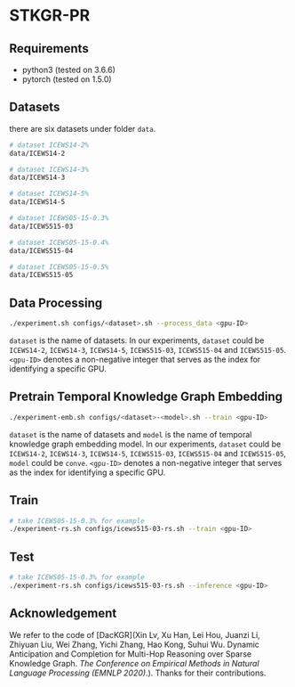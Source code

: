 # STKGR-PR

## Requirements

- python3 (tested on 3.6.6)
- pytorch (tested on 1.5.0)

## Datasets

there are six datasets under folder `data`.

``` bash
# dataset ICEWS14-2%
data/ICEWS14-2

# dataset ICEWS14-3%
data/ICEWS14-3

# dataset ICEWS14-5%
data/ICEWS14-5

# dataset ICEWS05-15-0.3%
data/ICEWS515-03

# dataset ICEWS05-15-0.4%
data/ICEWS515-04

# dataset ICEWS05-15-0.5%
data/ICEWS515-05
```

## Data Processing

``` bash
./experiment.sh configs/<dataset>.sh --process_data <gpu-ID>
```

`dataset` is the name of datasets. In our experiments, `dataset` could be `ICEWS14-2`, `ICEWS14-3`, `ICEWS14-5`, `ICEWS515-03`, `ICEWS515-04` and `ICEWS515-05`. `<gpu-ID>` denotes a non-negative integer that serves as the index for identifying a specific GPU.

## Pretrain Temporal Knowledge Graph Embedding

``` bash
./experiment-emb.sh configs/<dataset>-<model>.sh --train <gpu-ID>
```

`dataset` is the name of datasets and `model` is the name of temporal knowledge graph embedding model. In our experiments, `dataset` could be `ICEWS14-2`, `ICEWS14-3`, `ICEWS14-5`, `ICEWS515-03`, `ICEWS515-04` and `ICEWS515-05`, `model` could be `conve`. `<gpu-ID>` denotes a non-negative integer that serves as the index for identifying a specific GPU.

## Train

``` bash
# take ICEWS05-15-0.3% for example
./experiment-rs.sh configs/icews515-03-rs.sh --train <gpu-ID> 
```

## Test

``` bash
# take ICEWS05-15-0.3% for example
./experiment-rs.sh configs/icews515-03-rs.sh --inference <gpu-ID> 
```

## Acknowledgement

We refer to the code of [DacKGR](Xin Lv, Xu Han, Lei Hou, Juanzi Li, Zhiyuan Liu, Wei Zhang, Yichi Zhang, Hao Kong, Suhui Wu. Dynamic Anticipation and Completion for Multi-Hop Reasoning over Sparse Knowledge Graph. *The Conference on Empirical Methods in Natural Language Processing (EMNLP 2020)*.). Thanks for their contributions.

